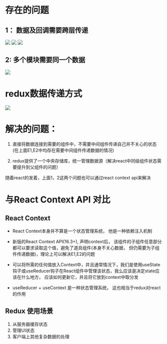 # 存在的问题
## 1： 数据及回调需要跨层传递
<img src="https://daveceddia.com/images/counter-component@2x.png"/>

<img src="https://daveceddia.com/images/passing-props-down@2x.png" />

<img src="https://daveceddia.com/images/passing-callbacks-down@2x.png" />


## 2: 多个模块需要同一个数据
<img src="https://daveceddia.com/images/twitter-hierarchy@2x.png"/>


# redux数据传递方式
<img src="https://daveceddia.com/images/redux-connected-twitter@2x.png">

# 解决的问题：

1. 直接将数据连接到需要的组件中，不需要中间组件传递自己并不关心的状态(在上面E1,E2中均存在需要中间组件传递数据的情况)

2. redux提供了一个中央存储库，统一管理数据源（解决react中同级组件状态需要提升到父组件的问题）

随着react的发着，上面1，2这两个问题也可以通过react context api来解决

# 与React Context API 对比

## React Context
- React Context本身并不算是一个状态管理系统， 他是一种依赖注入机制

- 新版的React Context API(16.3+), 声明context后， 该组件的子组件任意部分都可以要求读取这个值，避免了道具组件(本身不关心数据， 但仍需要为子组件传递数据)，理论上可以解决E1,E2的问题
  
- 可以将所需的任何值放入Context中，并且通常情况下，我们是使用useState钩子或useReducer钩子在React组件中管理该状态，我么应该是决定state应该在什么地方， 应该如何更新它，并且将它放到context中取分发

- useReducer + useContext 是一种状态管理系统， 这也相当于redux对react的作用

## Redux 使用场景
1. 从服务器缓存状态
2. 管理UI状态
3. 客户端上其他复杂数据的处理
